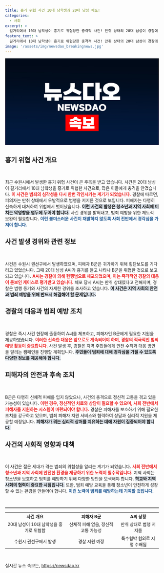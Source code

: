 ```yaml
---
title: 흉기 위협 사건 10대 남학생과 20대 남성 체포!
categories:
  - 사회
excerpt: >
  길거리에서 10대 남학생이 흉기로 위협당한 충격적 사건! 만취 상태의 20대 남성이 경찰에 붙잡혔고, 피해자는 다행히 무사. 사건의 전말과 범행 동기가 궁금하다면 클릭하세요!
feature_text: >
  길거리에서 10대 남학생이 흉기로 위협당한 충격적 사건! 만취 상태의 20대 남성이 경찰에 붙잡혔고, 피해자는 다행히 무사. 사건의 전말과 범행 동기가 궁금하다면 클릭하세요!
image: '/assets/img/newsdao_breakingnews.jpg'
---
```


<p><img src="/assets/img/newsdao_breakingnews.jpg" alt="ontimetimes 속보" /></p>

<h2 data-ke-size="size26">흉기 위협 사건 개요</h2>

<p data-ke-size="size16">&nbsp;</p>

<p>최근 수원시에서 발생한 흉기 위협 사건이 큰 주목을 받고 있습니다. 사건은 20대 남성이 길거리에서 10대 남학생을 흉기로 위협한 사건으로, 많은 이들에게 충격을 안겼습니다. <b><span style="color: #ee2323;">이 사건은 범죄의 심각성을 다시 한번 각인시키는 계기가 되었습니다.</span></b> 경찰에 따르면, 피의자는 만취 상태에서 우발적으로 범행을 저지른 것으로 보입니다. 피해자는 다행히 신속하게 대처하여 위험에서 벗어났습니다. <b><span style="background-color: #21538527;">이런 사건의 발생은 청소년과 지역 사회에 미치는 악영향을 염두에 두어야 합니다.</span></b> 사건 경위를 밝혀내고, 범죄 예방을 위한 제도적 보완이 필요합니다. <b><span style="color: #1a5490;">이런 불미스러운 사건이 재발하지 않도록 사회 전반에서 경각심을 가져야 합니다.</span></b></p>

<h2 data-ke-size="size26">사건 발생 경위와 관련 정보</h2>

<p data-ke-size="size16">&nbsp;</p>

<p>사건은 수원시 권선구에서 발생하였으며, 피해자 B군은 귀가하기 위해 횡단보도를 기다리고 있었습니다. 그때 20대 남성 A씨가 흉기를 들고 나타나 B군을 위협한 것으로 보고되고 있습니다. <b><span style="color: #ee2323;">A씨는 경찰에 의해 현행범으로 체포되었으며, 이는 즉각적인 경찰의 대응이 돋보인 케이스로 평가받고 있습니다.</span></b> 체포 당시 A씨는 만취 상태였다고 전해지며, 경찰은 범행 동기와 사건의 자세한 경위를 조사하고 있습니다. <b><span style="background-color: #21538527;">이 사건은 지역 사회의 안전과 범죄 예방을 위해 반드시 해결해야 할 문제입니다.</span></b></p>

<h2 data-ke-size="size26">경찰의 대응과 범죄 예방 조치</h2>

<p data-ke-size="size16">&nbsp;</p>

<p>경찰은 즉시 사건 현장에 출동하여 A씨를 체포하고, 피해자인 B군에게 필요한 지원을 제공하였습니다. <b><span style="color: #ee2323;">이러한 신속한 대응은 앞으로도 계속되어야 하며, 경찰의 적극적인 범죄 예방 활동이 중요합니다.</span></b> 사건 발생 후, 경찰은 지역 주민들에게 안전 수칙과 대응 방안을 알리는 캠페인을 진행할 계획입니다. <b><span style="background-color: #21538527;">주민들이 범죄에 대해 경각심을 가질 수 있도록 다양한 정보를 제공해야 합니다.</span></b></p>

<h2 data-ke-size="size26">피해자의 안전과 후속 조치</h2>

<p data-ke-size="size16">&nbsp;</p>

<p>B군은 다행히 신체적 피해를 입지 않았으나, 사건의 충격으로 정신적 고통을 겪고 있을 가능성이 있습니다. <b><span style="color: #ee2323;">이런 경우, 정신적인 치료와 상담이 필요할 수 있으며, 사회 전반에서 피해자를 지원하는 시스템이 마련되어야 합니다.</span></b> 경찰은 피해자를 보호하기 위해 필요한 조치를 강구하고 있으며, 범죄 피해자 지원 서비스와 협력하여 상담과 심리적 지원을 제공할 예정입니다. <b><span style="background-color: #21538527;">피해자가 겪는 심리적 상처를 치유하는 데에 자원이 집중되어야 합니다.</span></b></p>

<h2 data-ke-size="size26">사건의 사회적 영향과 대책</h2>

<p data-ke-size="size16">&nbsp;</p>

<p>이 사건은 젊은 세대가 겪는 범죄의 위험성을 알리는 계기가 되었습니다. <b><span style="color: #ee2323;">사회 전반에서 청소년과 지역 사회에 안전한 환경을 제공하기 위한 노력이 필수적입니다.</span></b> 지역 사회는 청소년을 보호하고 범죄를 예방하기 위해 다양한 방안을 모색해야 합니다. <b><span style="background-color: #21538527;">학교와 지역 사회의 협력이 중요한 시점입니다.</span></b> 또한, 범죄 예방 교육을 통해 청소년이 안전하게 성장할 수 있는 환경을 만들어야 합니다. <b><span style="color: #1a5490;">이런 노력이 범죄를 예방하는데 기여할 것입니다.</span></b></p>

<p data-ke-size="size16">&nbsp;</p> 

<hr style="height: 2px; border: none; background-color: #333;">

<table>
    <tbody>
        <tr>
            <td style="text-align: center; height: 17px;"><b>사건 개요</b></td>
            <td style="text-align: center; height: 17px;"><b>피해자 B군</b></td>
            <td style="text-align: center; height: 17px;"><b>A씨 상황</b></td>
        </tr>
        <tr>
            <td style="text-align: center; height: 17px;">20대 남성이 10대 남학생을 흉기로 위협함</td>
            <td style="text-align: center; height: 17px;">신체적 피해 없음, 정신적 고통 가능성</td>
            <td style="text-align: center; height: 17px;">만취 상태로 범행 저지름</td>
        </tr>
        <tr>
            <td style="text-align: center; height: 17px;">수원시 권선구에서 발생</td>
            <td style="text-align: center; height: 17px;">경찰 지원 예정</td>
            <td style="text-align: center; height: 17px;">특수협박 혐의로 지명 수배됨</td>
        </tr>
    </tbody>
</table>

<p data-ke-size="size16">&nbsp;</p>
실시간 뉴스 속보는, <a href="https://newsdao.kr" rel="dofollow">https://newsdao.kr</a>


